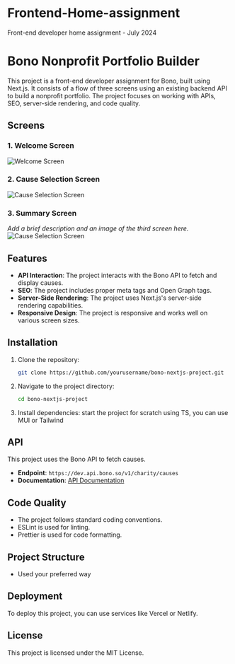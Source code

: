 # Frontend-Home-assignment
Front-end developer home assignment - July 2024

# Bono Nonprofit Portfolio Builder

This project is a front-end developer assignment for Bono, built using Next.js. It consists of a flow of three screens using an existing backend API to build a nonprofit portfolio. The project focuses on working with APIs, SEO, server-side rendering, and code quality.

## Screens

### 1. Welcome Screen
![Welcome Screen](/images/welcome.png)

### 2. Cause Selection Screen
![Cause Selection Screen](/images/cause-selection.png)

### 3. Summary Screen
*Add a brief description and an image of the third screen here.*
![Cause Selection Screen](/images/cause-selection.png)

## Features

- **API Interaction**: The project interacts with the Bono API to fetch and display causes.
- **SEO**: The project includes proper meta tags and Open Graph tags.
- **Server-Side Rendering**: The project uses Next.js's server-side rendering capabilities.
- **Responsive Design**: The project is responsive and works well on various screen sizes.

## Installation

1. Clone the repository:
    ```sh
    git clone https://github.com/yourusername/bono-nextjs-project.git
    ```

2. Navigate to the project directory:
    ```sh
    cd bono-nextjs-project
    ```

3. Install dependencies:
  start the project for scratch using TS, you can use MUI or Tailwind 

## API

This project uses the Bono API to fetch causes.

- **Endpoint**: `https://dev.api.bono.so/v1/charity/causes`
- **Documentation**: [API Documentation](https://dev.api.bono.so/v1/swagger#/causes/CauseController_get)

## Code Quality

- The project follows standard coding conventions.
- ESLint is used for linting.
- Prettier is used for code formatting.

## Project Structure

- Used your preferred way

## Deployment

To deploy this project, you can use services like Vercel or Netlify.

## License

This project is licensed under the MIT License.

